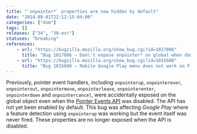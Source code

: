 ```yaml
---
title: "`onpointer*` properties are now hidden by default"
date: "2014-09-01T22:12:15-04:00"
categories: ["dom"]
tags: []
releases: ["34", "38-esr"]
statuses: "breaking"
references:
    - url: "https://bugzilla.mozilla.org/show_bug.cgi?id=1017086"
      title: "Bug 1017086 – Don\'t expose onpointer* on global when dom.w3c_pointer_events.enabled is false"
    - url: "https://bugzilla.mozilla.org/show_bug.cgi?id=1015600"
      title: "Bug 1015600 – Mobile Google Play menu does not work on Firefox for Android (pointerdown and pointerup events do not fire even though feature detection indicates support)"
---
```

Previously, pointer event handlers, including `onpointerup`, `onpointerover`, `onpointerout`, `onpointermove`, `onpointerleave`, `onpointerenter`, `onpointerdown` and `onpointercancel`, were accidentally exposed on the global object even when the [Pointer Events API](https://www.w3.org/TR/pointerevents/) was disabled. The API has not yet been enabled by default. This bug was affecting *Google Play* where a feature detection using `onpointerup` was working but the event itself was never fired. These properties are no longer exposed when the API is disabled.
